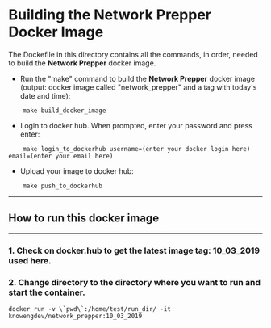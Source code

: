 # Building the Network Prepper Docker Image
The Dockefile in this directory contains all the commands, in order, needed to build the **Network Prepper** docker image.


* Run the "make" command to build the **Network Prepper** docker image (output: docker image called "network_prepper" and a tag with today's date and time):
```
    make build_docker_image
```

* Login to docker hub. When prompted, enter your password and press enter:
```
    make login_to_dockerhub username=(enter your docker login here) email=(enter your email here)
```

* Upload your image to docker hub:
```
    make push_to_dockerhub
```

* * * 
## How to run this docker image
* * * 
### 1. Check on docker.hub to get the latest image tag: 10_03_2019 used here.

### 2. Change directory to the directory where you want to run and start the container.
```
docker run -v \`pwd\`:/home/test/run_dir/ -it knowengdev/network_prepper:10_03_2019 
```

